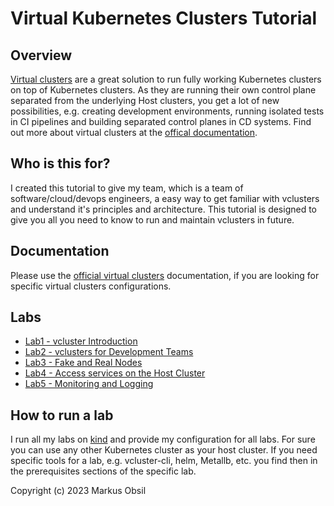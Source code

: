 # Virtual Kubernetes Clusters Tutorial

## Overview

[Virtual clusters](https://www.vcluster.com/docs/what-are-virtual-clusters) are a great solution to run fully working Kubernetes clusters on top of Kubernetes clusters. As they are running their own control plane separated from the underlying Host clusters, you get a lot of new possibilities, e.g. creating development environments, running isolated tests in CI pipelines and building separated control planes in CD systems. Find out more about virtual clusters at the [offical documentation](https://www.vcluster.com/docs/what-are-virtual-clusters).

## Who is this for?

I created this tutorial to give my team, which is a team of software/cloud/devops engineers, a easy way to get familiar with vclusters and understand it's principles and architecture. This tutorial is designed to give you all you need to know to run and maintain vclusters in future.

## Documentation

Please use the [official virtual clusters](https://www.vcluster.com/docs/what-are-virtual-clusters) documentation, if you are looking for specific virtual clusters configurations.

## Labs

* [Lab1 - vcluster Introduction](/lab1)
* [Lab2 - vclusters for Development Teams](/lab2)
* [Lab3 - Fake and Real Nodes](/lab3)
* [Lab4 - Access services on the Host Cluster](/lab4)
* [Lab5 - Monitoring and Logging](/lab5)

## How to run a lab

I run all my labs on [kind](https://kind.sigs.k8s.io/) and provide my configuration for all labs. For sure you can use any other Kubernetes cluster as your host cluster. If you need specific tools for a lab, e.g. vcluster-cli, helm, Metallb, etc. you find then in the prerequisites sections of the specific lab.

Copyright (c) 2023 Markus Obsil
